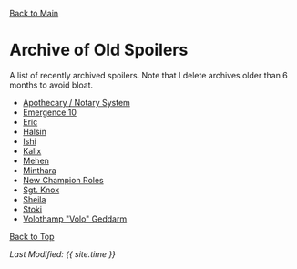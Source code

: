 [Back to Main](index.md)

# Archive of Old Spoilers

A list of recently archived spoilers. Note that I delete archives older than 6 months to avoid bloat.

* [Apothecary / Notary System](archive/apothecary_notary.md)
* [Emergence 10](archive/emergence_10.md)
* [Eric](archive/eric.md)
* [Halsin](archive/halsin.md)
* [Ishi](archive/ishi.md)
* [Kalix](archive/kalix.md)
* [Mehen](archive/mehen.md)
* [Minthara](archive/minthara.md)
* [New Champion Roles](archive/new_champion_roles.md)
* [Sgt. Knox](archive/sgtknox.md)
* [Sheila](archive/sheila.md)
* [Stoki](archive/stoki.md)
* [Volothamp "Volo" Geddarm](archive/volo.md)

[Back to Top](#top)

*Last Modified: {{ site.time }}*